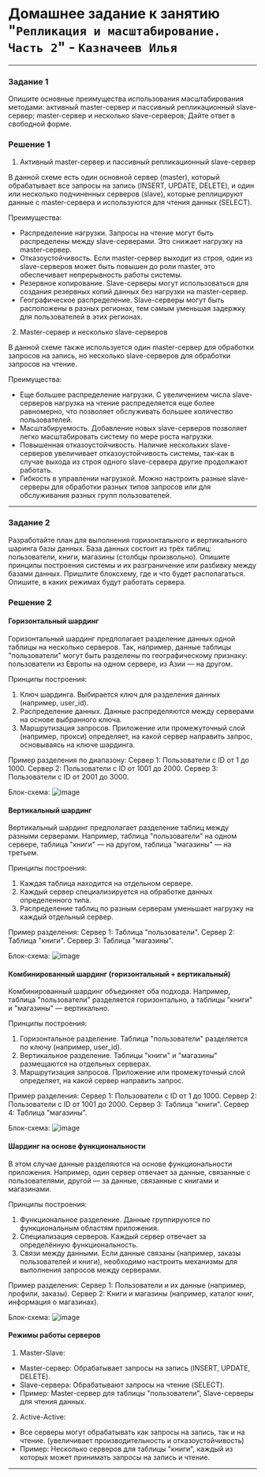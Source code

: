 # Домашнее задание к занятию "`Репликация и масштабирование. Часть 2`" - `Казначеев Илья`

---

### Задание 1
Опишите основные преимущества использования масштабирования методами:
активный master-сервер и пассивный репликационный slave-сервер;
master-сервер и несколько slave-серверов;
Дайте ответ в свободной форме.


### Решение 1
1. Активный master-сервер и пассивный репликационный slave-сервер

В данной схеме есть один основной сервер (master), который обрабатывает все запросы на запись (INSERT, UPDATE, DELETE), и один или несколько подчиненных серверов (slave), которые реплицируют данные с master-сервера и используются для чтения данных (SELECT).

Преимущества:
- Распределение нагрузки. Запросы на чтение могут быть распределены между slave-серверами. Это снижает нагрузку на master-сервер.
- Отказоустойчивость. Если master-сервер выходит из строя, один из slave-серверов может быть повышен до роли master, это обеспечивает непрерывность работы системы.
- Резервное копирование. Slave-серверы могут использоваться для создания резервных копий данных без нагрузки на master-сервер.
- Географическое распределение. Slave-серверы могут быть расположены в разных регионах, тем самым уменьшая задержку для пользователей в этих регионах.

2. Master-сервер и несколько slave-серверов

В данной схеме также используется один master-сервер для обработки запросов на запись, но несколько slave-серверов для обработки запросов на чтение.

Преимущества:
- Еще большее распределение нагрузки. С увеличением числа slave-серверов нагрузка на чтение распределяется еще более равномерно, что позволяет обслуживать большее количество пользователей.
- Масштабируемость. Добавление новых slave-серверов позволяет легко масштабировать систему по мере роста нагрузки.
- Повышенная отказоустойчивость. Наличие нескольких slave-серверов увеличивает отказоустойчивость системы, так-как в случае выхода из строя одного slave-сервера другие продолжают работать.
- Гибкость в управлении нагрузкой. Можно настроить разные slave-серверы для обработки разных типов запросов или для обслуживания разных групп пользователей.

---

### Задание 2
Разработайте план для выполнения горизонтального и вертикального шаринга базы данных. База данных состоит из трёх таблиц:
    пользователи,
    книги,
    магазины (столбцы произвольно).
Опишите принципы построения системы и их разграничение или разбивку между базами данных.
Пришлите блоксхему, где и что будет располагаться. Опишите, в каких режимах будут работать сервера.

### Решение 2

#### Горизонтальный шардинг
Горизонтальный шардинг предполагает разделение данных одной таблицы на несколько серверов. Так, например, данные таблицы "пользователи" могут быть разделены по географическому признаку: пользователи из Европы на одном сервере, из Азии — на другом.

Принципы построения:
1. Ключ шардинга. Выбирается ключ для разделения данных (например, user_id).
2. Распределение данных. Данные распределяются между серверами на основе выбранного ключа.
3. Маршрутизация запросов. Приложение или промежуточный слой (например, прокси) определяет, на какой сервер направить запрос, основываясь на ключе шардинга.

Пример разделения по диапазону:
Сервер 1: Пользователи с ID от 1 до 1000.
Сервер 2: Пользователи с ID от 1001 до 2000.
Сервер 3: Пользователи с ID от 2001 до 3000.

Блок-схема:
![image](https://github.com/user-attachments/assets/4d926088-ad88-4ef5-be1f-963bbdc9ed5f)

#### Вертикальный шардинг
Вертикальный шардинг предполагает разделение таблиц между разными серверами. Например, таблица "пользователи" на одном сервере, таблица "книги" — на другом, таблица "магазины" — на третьем.

Принципы построения:
1. Каждая таблица находится на отдельном сервере.
2. Каждый сервер специализируется на обработке данных определенного типа.
3. Распределение таблиц по разным серверам уменьшает нагрузку на каждый отдельный сервер.

Пример разделения:
Сервер 1: Таблица "пользователи".
Сервер 2: Таблица "книги".
Сервер 3: Таблица "магазины".

Блок-схема:
![image](https://github.com/user-attachments/assets/52125135-0b10-40eb-ae99-55aa9ed0a31f)

#### Комбинированный шардинг (горизонтальный + вертикальный)
Комбинированный шардинг объединяет оба подхода. Например, таблица "пользователи" разделяется горизонтально, а таблицы "книги" и "магазины" — вертикально.

Принципы построения:
1. Горизонтальное разделение. Таблица "пользователи" разделяется по ключу (например, user_id).
2. Вертикальное разделение. Таблицы "книги" и "магазины" размещаются на отдельных серверах.
3. Маршрутизация запросов. Приложение или промежуточный слой определяет, на какой сервер направить запрос.

Пример разделения:
Сервер 1: Пользователи с ID от 1 до 1000.
Сервер 2: Пользователи с ID от 1001 до 2000.
Сервер 3: Таблица "книги".
Сервер 4: Таблица "магазины".

Блок-схема:
![image](https://github.com/user-attachments/assets/8d066c33-31e5-4aad-a152-e8f7e2f8eab8)

#### Шардинг на основе функциональности
В этом случае данные разделяются на основе функциональности приложения. Например, один сервер отвечает за данные, связанные с пользователями, другой — за данные, связанные с книгами и магазинами.

Принципы построения:
1. Функциональное разделение. Данные группируются по функциональным областям приложения.
2. Специализация серверов. Каждый сервер отвечает за определённую функциональность.
3. Связи между данными. Если данные связаны (например, заказы пользователей и книги), необходимо настроить механизмы для выполнения запросов между серверами.

Пример разделения:
Сервер 1: Пользователи и их данные (например, профили, заказы).
Сервер 2: Книги и магазины (например, каталог книг, информация о магазинах).

Блок-схема:
![image](https://github.com/user-attachments/assets/3b7de12a-f938-4711-a73f-ea0b7819a126)

#### Режимы работы серверов
1. Master-Slave:
- Master-сервер: Обрабатывает запросы на запись (INSERT, UPDATE, DELETE).
- Slave-сервера: Обрабатывают запросы на чтение (SELECT).
- Пример: Master-сервер для таблицы "пользователи", Slave-серверы для чтения данных.
2. Active-Active:
- Все серверы могут обрабатывать как запросы на запись, так и на чтение. (увеличивает производительность и отказоустойчивость)
- Пример: Несколько серверов для таблицы "книги", каждый из которых может принимать запросы на запись и чтение.

---
